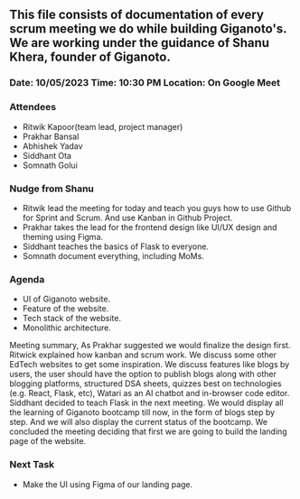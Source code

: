 ## This file consists of documentation of every scrum meeting we do while building Giganoto's. We are working under the guidance of Shanu Khera, founder of Giganoto.

### Date: 10/05/2023 Time: 10:30 PM Location: On Google Meet

### Attendees

- Ritwik Kapoor(team lead, project manager)
- Prakhar Bansal
- Abhishek Yadav
- Siddhant Ota
- Somnath Golui

### Nudge from Shanu

- Ritwik lead the meeting for today and teach you guys how to use Github for Sprint and Scrum. And use Kanban in Github Project.
- Prakhar takes the lead for the frontend design like UI/UX design and theming using Figma.
- Siddhant teaches the basics of Flask to everyone.
- Somnath document everything, including MoMs.

### Agenda

- UI of Giganoto website.
- Feature of the website.
- Tech stack of the website.
- Monolithic architecture.

Meeting summary, As Prakhar suggested we would finalize the design first. Ritwick explained how kanban and scrum work. We discuss some other EdTech websites to get some inspiration. We discuss features like blogs by users, the user should have the option to publish blogs along with other blogging platforms, structured DSA sheets, quizzes best on technologies (e.g. React, Flask, etc), Watari as an AI chatbot and in-browser code editor. Siddhant decided to teach Flask in the next meeting. We would display all the learning of Giganoto bootcamp till now, in the form of blogs step by step. And we will also display the current status of the bootcamp.
We concluded the meeting deciding that first we are going to build the landing page of the website.

### Next Task

- Make the UI using Figma of our landing page.
